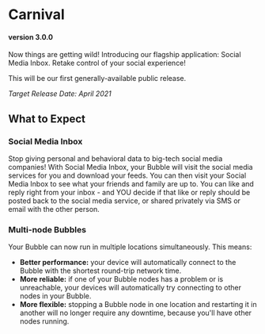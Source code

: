 # Carnival
#### version 3.0.0
Now things are getting wild! Introducing our flagship application: Social Media Inbox.
Retake control of your social experience!

This will be our first generally-available public release.

*Target Release Date: April 2021*

## What to Expect

### Social Media Inbox
Stop giving personal and behavioral data to big-tech social media companies! With Social Media Inbox, your Bubble will visit the social media services for you and download your feeds.
You can then visit your Social Media Inbox to see what your friends and family are up to. You can like and reply right from your inbox - and YOU decide if that like or reply should be posted back to the social media service, or shared privately
via SMS or email with the other person.

### Multi-node Bubbles
Your Bubble can now run in multiple locations simultaneously. This means:
 * **Better performance:** your device will automatically connect to the Bubble with the shortest round-trip network time.
 * **More reliable:** if one of your Bubble nodes has a problem or is unreachable, your devices will automatically try connecting to other nodes in your Bubble.
 * **More flexible:** stopping a Bubble node in one location and restarting it in another will no longer require any downtime, because you'll have other nodes running.
